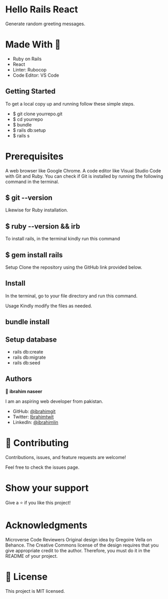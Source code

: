 
# Hello Rails React
Generate random greeting messages.


# Made With 🔖
 - Ruby on Rails
 - React
- Linter: Rubocop
- Code Editor: VS Code
## Getting Started
To get a local copy up and running follow these simple steps.
- $ git clone yourrepo.git
- $ cd yourrepo
- $ bundle
- $ rails db:setup
- $ rails s

# Prerequisites
 A web browser like Google Chrome.
 A code editor like Visual Studio Code with Git and Ruby.
You can check if Git is installed by running the following command in the terminal.

## $ git --version
Likewise for Ruby installation.

## $ ruby --version && irb
To install rails, in the terminal kindly run this command

## $ gem install rails
 Setup
Clone the repository using the GitHub link provided below.

## Install
In the terminal, go to your file directory and run this command.

Usage
Kindly modify the files as needed.

## bundle install

## Setup database
- rails db:create
- rails db:migrate
- rails db:seed

## Authors
👤 **ibrahim naseer**

I am an aspiring web developer from pakistan.
- GitHub: [@ibrahimgit](https://github.com/ibrahim777764)
- Twitter: [Ibrahimtwit](https://twitter.com/Ibrahim66650696)
- LinkedIn: [@ibrahimlin](https://www.linkedin.com/in/ibrahim-naseer-215667225/)

# 🤝 Contributing
Contributions, issues, and feature requests are welcome!

Feel free to check the issues page.

# Show your support
Give a ⭐️ if you like this project!

# Acknowledgments
Microverse
Code Reviewers
Original design idea by Gregoire Vella on Behance.
The Creative Commons license of the design requires that you give appropriate credit to the author. Therefore, you must do it in the README of your project.

# 📝 License
This project is MIT licensed.